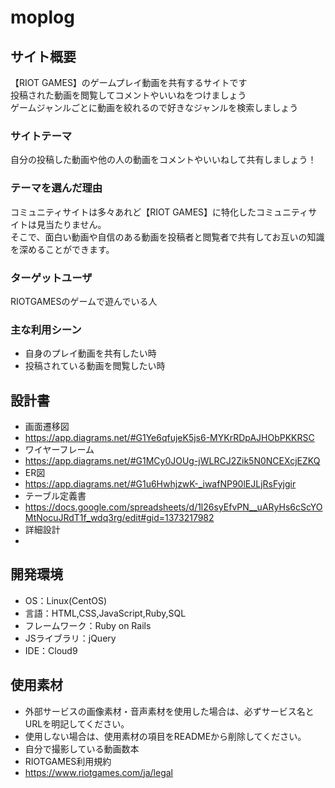 # moplog

## サイト概要
【RIOT GAMES】のゲームプレイ動画を共有するサイトです<br>
投稿された動画を閲覧してコメントやいいねをつけましょう<br>
ゲームジャンルごとに動画を絞れるので好きなジャンルを検索しましょう
### サイトテーマ
自分の投稿した動画や他の人の動画をコメントやいいねして共有しましょう！

### テーマを選んだ理由
コミュニティサイトは多々あれど【RIOT GAMES】に特化したコミュニティサイトは見当たりません。<br>
そこで、面白い動画や自信のある動画を投稿者と閲覧者で共有してお互いの知識を深めることができます。

### ターゲットユーザ
RIOTGAMESのゲームで遊んでいる人

### 主な利用シーン
- 自身のプレイ動画を共有したい時
- 投稿されている動画を閲覧したい時

## 設計書
- 画面遷移図
- https://app.diagrams.net/#G1Ye6qfujeK5js6-MYKrRDpAJHObPKKRSC
- ワイヤーフレーム
- https://app.diagrams.net/#G1MCy0JOUg-jWLRCJ2Zik5N0NCEXcjEZKQ
- ER図
- https://app.diagrams.net/#G1u6HwhjzwK-_iwafNP90lEJLjRsFyjgir
- テーブル定義書
- https://docs.google.com/spreadsheets/d/1l26syEfvPN__uARyHs6cScYOMtNocuJRdT1f_wdq3rg/edit#gid=1373217982
- 詳細設計
-

## 開発環境
- OS：Linux(CentOS)
- 言語：HTML,CSS,JavaScript,Ruby,SQL
- フレームワーク：Ruby on Rails
- JSライブラリ：jQuery
- IDE：Cloud9

## 使用素材
- 外部サービスの画像素材・音声素材を使用した場合は、必ずサービス名とURLを明記してください。
- 使用しない場合は、使用素材の項目をREADMEから削除してください。
- 自分で撮影している動画数本
- RIOTGAMES利用規約
- https://www.riotgames.com/ja/legal